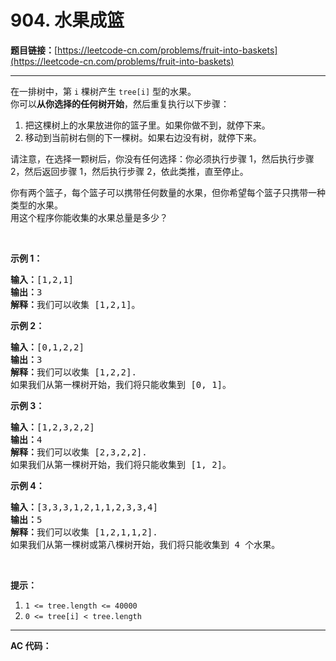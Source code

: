 # 904. 水果成篮

**题目链接：**[https://leetcode-cn.com/problems/fruit-into-baskets](https://leetcode-cn.com/problems/fruit-into-baskets)

---

<div class="content__1Y2H">
 <div class="notranslate">
  <p>在一排树中，第 <code>i</code> 棵树产生&nbsp;<code>tree[i]</code> 型的水果。<br> 你可以<strong>从你选择的任何树开始</strong>，然后重复执行以下步骤：</p> 
  <ol> 
   <li>把这棵树上的水果放进你的篮子里。如果你做不到，就停下来。</li> 
   <li>移动到当前树右侧的下一棵树。如果右边没有树，就停下来。</li> 
  </ol> 
  <p>请注意，在选择一颗树后，你没有任何选择：你必须执行步骤 1，然后执行步骤 2，然后返回步骤 1，然后执行步骤 2，依此类推，直至停止。</p> 
  <p>你有两个篮子，每个篮子可以携带任何数量的水果，但你希望每个篮子只携带一种类型的水果。<br> 用这个程序你能收集的水果总量是多少？</p> 
  <p>&nbsp;</p> 
  <p><strong>示例 1：</strong></p> 
  <pre class="language-text"><strong>输入：</strong>[1,2,1]
<strong>输出：</strong>3
<strong>解释：</strong>我们可以收集 [1,2,1]。
</pre> 
  <p><strong>示例 2：</strong></p> 
  <pre class="language-text"><strong>输入：</strong>[0,1,2,2]
<strong>输出：</strong>3
<strong>解释：</strong>我们可以收集 [1,2,2].
如果我们从第一棵树开始，我们将只能收集到 [0, 1]。
</pre> 
  <p><strong>示例 3：</strong></p> 
  <pre class="language-text"><strong>输入：</strong>[1,2,3,2,2]
<strong>输出：</strong>4
<strong>解释：</strong>我们可以收集 [2,3,2,2].
如果我们从第一棵树开始，我们将只能收集到 [1, 2]。
</pre> 
  <p><strong>示例 4：</strong></p> 
  <pre class="language-text"><strong>输入：</strong>[3,3,3,1,2,1,1,2,3,3,4]
<strong>输出：</strong>5
<strong>解释：</strong>我们可以收集 [1,2,1,1,2].
如果我们从第一棵树或第八棵树开始，我们将只能收集到 4 个水果。
</pre> 
  <p>&nbsp;</p> 
  <p><strong>提示：</strong></p> 
  <ol> 
   <li><code>1 &lt;= tree.length &lt;= 40000</code></li> 
   <li><code>0 &lt;= tree[i] &lt; tree.length</code></li> 
  </ol> 
 </div>
</div>

---

**AC 代码：**

```java

```